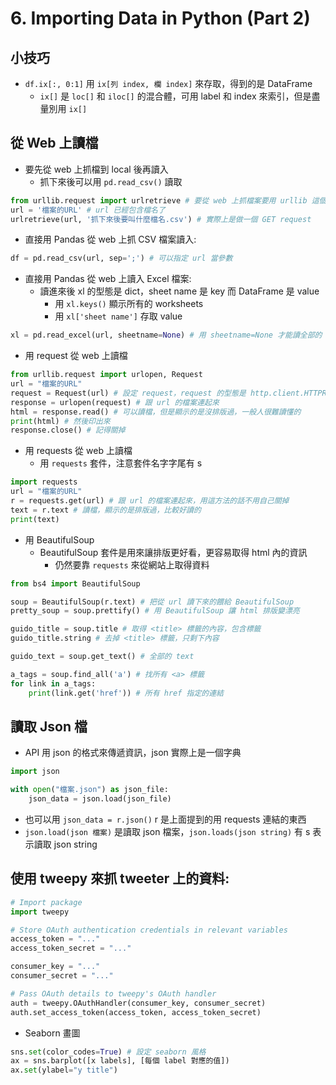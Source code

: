 # 6. Importing Data in Python (Part 2)

## 小技巧
* `df.ix[:, 0:1]` 用 `ix[列 index, 欄 index]` 來存取，得到的是 DataFrame
  * `ix[]` 是 `loc[]` 和 `iloc[]` 的混合體，可用 label 和 index 來索引，但是盡量別用 `ix[]`

## 從 Web 上讀檔
* 要先從 web 上抓檔到 local 後再讀入
  * 抓下來後可以用 `pd.read_csv()` 讀取

```python
from urllib.request import urlretrieve # 要從 web 上抓檔案要用 urllib 這個 package
url = '檔案的URL' # url 已經包含檔名了
urlretrieve(url, '抓下來後要叫什麼檔名.csv') # 實際上是做一個 GET request
```

* 直接用 Pandas 從 web 上抓 CSV 檔案讀入:

```python
df = pd.read_csv(url, sep=';') # 可以指定 url 當參數
```

* 直接用 Pandas 從 web 上讀入 Excel 檔案:
  * 讀進來後 xl 的型態是 dict，sheet name 是 key 而 DataFrame 是 value
    * 用 `xl.keys()` 顯示所有的 worksheets
    * 用 `xl['sheet name']` 存取 value

```python
xl = pd.read_excel(url, sheetname=None) # 用 sheetname=None 才能讀全部的 worksheets
```

* 用 request 從 web 上讀檔

```python
from urllib.request import urlopen, Request
url = "檔案的URL"
request = Request(url) # 設定 request，request 的型態是 http.client.HTTPResponse
response = urlopen(request) # 跟 url 的檔案連起來
html = response.read() # 可以讀檔，但是顯示的是沒排版過，一般人很難讀懂的
print(html) # 然後印出來
response.close() # 記得關掉
```

* 用 requests 從 web 上讀檔
  * 用 `requests` 套件，注意套件名字字尾有 s 

```python
import requests
url = "檔案的URL"
r = requests.get(url) # 跟 url 的檔案連起來，用這方法的話不用自己關掉
text = r.text # 讀檔，顯示的是排版過，比較好讀的
print(text)
```

* 用 BeautifulSoup
  * BeautifulSoup 套件是用來讓排版更好看，更容易取得 html 內的資訊
    * 仍然要靠 `requests` 來從網站上取得資料

```python
from bs4 import BeautifulSoup

soup = BeautifulSoup(r.text) # 把從 url 讀下來的餵給 BeautifulSoup
pretty_soup = soup.prettify() # 用 BeautifulSoup 讓 html 排版變漂亮

guido_title = soup.title # 取得 <title> 標籤的內容，包含標籤
guido_title.string # 去掉 <title> 標籤，只剩下內容

guido_text = soup.get_text() # 全部的 text

a_tags = soup.find_all('a') # 找所有 <a> 標籤
for link in a_tags:
    print(link.get('href')) # 所有 href 指定的連結
```

## 讀取 Json 檔
* API 用 json 的格式來傳遞資訊，json 實際上是一個字典

```python
import json

with open("檔案.json") as json_file:
    json_data = json.load(json_file)
```

* 也可以用 `json_data = r.json()` r 是上面提到的用 requests 連結的東西
* `json.load(json 檔案)` 是讀取 json 檔案，`json.loads(json string)` 有 s 表示讀取 json string

## 使用 tweepy 來抓 tweeter 上的資料:

```python
# Import package
import tweepy

# Store OAuth authentication credentials in relevant variables
access_token = "..."
access_token_secret = "..."

consumer_key = "..."
consumer_secret = "..."

# Pass OAuth details to tweepy's OAuth handler
auth = tweepy.OAuthHandler(consumer_key, consumer_secret)
auth.set_access_token(access_token, access_token_secret)
```

* Seaborn 畫圖

```python
sns.set(color_codes=True) # 設定 seaborn 風格
ax = sns.barplot([x labels], [每個 label 對應的值])
ax.set(ylabel="y title")
```
